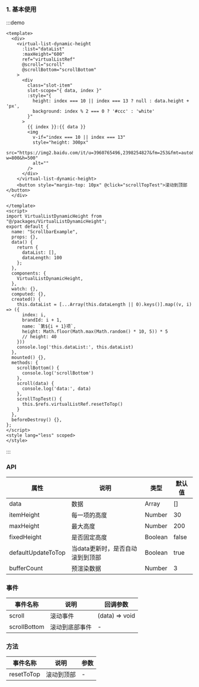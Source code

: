 ### 1. 基本使用

:::demo 

```vue
<template>
  <div>
    <virtual-list-dynamic-height 
      :list="dataList" 
      :maxHeight="600" 
      ref="virtualListRef"
      @scroll="scroll"
      @scrollBottom="scrollBottom"
    >
      <div
        class="slot-item"
        slot-scope="{ data, index }"
        :style="{
          height: index === 10 || index === 13 ? null : data.height + 'px',
          background: index % 2 === 0 ? '#ccc' : 'white'
        }"
      >
        {{ index }}:{{ data }}
        <img
          v-if="index === 10 || index === 13"
          style="height: 300px"
          src="https://img2.baidu.com/it/u=3960765496,2398254827&fm=253&fmt=auto&app=138&f=JPEG?w=800&h=500"
          alt=""
        />
      </div>
    </virtual-list-dynamic-height>
    <button style="margin-top: 10px" @click="scrollTopTest">滚动到顶部</button>
  </div>

</template>
<script>
import VirtualListDynamicHeight from "@/packages/VirtualListDynamicHeight";
export default {
  name: "ScrollbarExample",
  props: {},
  data() {
    return {
      dataList: [],
      dataLength: 100
    };
  },
  components: {
    VirtualListDynamicHeight,
  },
  watch: {},
  computed: {},
  created() {
    this.dataList = [...Array(this.dataLength || 0).keys()].map((v, i) => ({
      index: i,
      brandId: i + 1,
      name: `第${i + 1}项`,
      height: Math.floor(Math.max(Math.random() * 10, 5)) * 5
      // height: 40
    }))
    console.log('this.dataList:', this.dataList)
  },
  mounted() {},
  methods: {
    scrollBottom() {
      console.log('scrollBottom')
    },
    scroll(data) {
      console.log('data:', data)
    },
    scrollTopTest() {
      this.$refs.virtualListRef.resetToTop()
    }
  },
  beforeDestroy() {},
};
</script>
<style lang="less" scoped>
</style>
```

:::

### API

| 属性       | 说明           | 类型         | 默认值 |
| ---------- | -------------- | ------------ | ------ |
| data  | 数据  | Array | [] |
| itemHeight | 每一项的高度 | Number       | 30     |
| maxHeight | 最大高度 | Number       | 200     |
| fixedHeight | 是否固定高度 | Boolean       | false     |
| defaultUpdateToTop | 当data更新时，是否自动滚到到顶部 | Boolean       | true     |
| bufferCount | 预渲染数据 | Number       | 3     |

### 事件

| 事件名称  | 说明                 | 回调参数           |
| --------- | -------------------- | ------------------ |
| scroll | 滚动事件 | (data) => void |
| scrollBottom | 滚动到底部事件 | - |

### 方法

| 事件名称  | 说明                 | 参数           |
| --------- | -------------------- | ------------------ |
| resetToTop | 滚动到顶部 | - |
